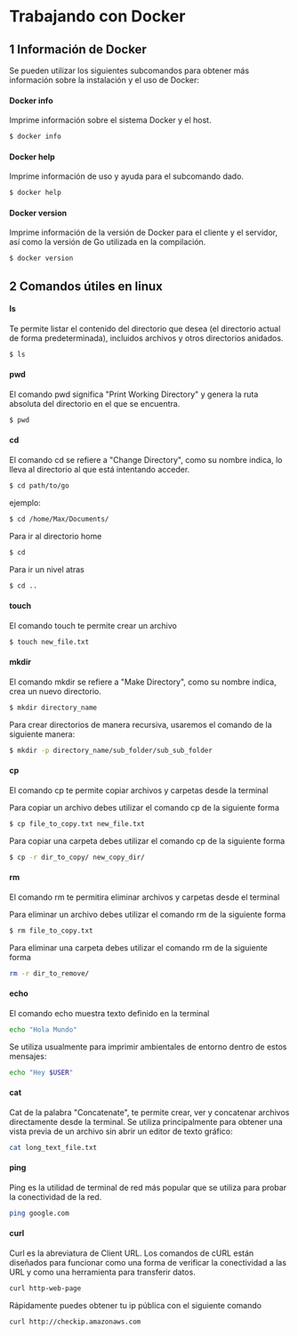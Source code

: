 # Trabajando con Docker

## 1 Información de Docker

Se pueden utilizar los siguientes subcomandos para obtener más información sobre la instalación y el uso de Docker:

#### Docker info 

Imprime información sobre el sistema Docker y el host.

```sh
$ docker info
```

#### Docker help

Imprime información de uso y ayuda para el subcomando dado.

```sh
$ docker help
```
#### Docker version

Imprime información de la versión de Docker para el cliente y el servidor, así como la versión de Go utilizada en la compilación.

```sh
$ docker version
```

## 2 Comandos útiles en linux

#### ls

Te permite listar el contenido del directorio que desea (el directorio actual de forma predeterminada), incluidos archivos y otros directorios anidados.

```sh
$ ls
```

#### pwd

El comando pwd significa "Print Working Directory" y genera la ruta absoluta del directorio en el que se encuentra.

```sh
$ pwd
```
#### cd

El comando cd se refiere a "Change Directory", como su nombre indica, lo lleva al directorio al que está intentando acceder.

```sh
$ cd path/to/go
```

ejemplo:

```sh
$ cd /home/Max/Documents/
```

Para ir al directorio home

```sh
$ cd 
```

Para ir un nivel atras

```sh
$ cd ..
```

#### touch

El comando touch te permite crear un archivo

```sh
$ touch new_file.txt
```

#### mkdir

El comando mkdir se refiere a "Make Directory", como su nombre indica, crea un nuevo directorio.

```sh
$ mkdir directory_name
```

Para crear directorios de manera recursiva, usaremos el comando de la siguiente manera:

```sh
$ mkdir -p directory_name/sub_folder/sub_sub_folder
```

#### cp

El comando cp te permite copiar archivos y carpetas desde la terminal

Para copiar un archivo debes utilizar el comando cp de la siguiente forma

```sh
$ cp file_to_copy.txt new_file.txt
```

Para copiar una carpeta debes utilizar el comando cp de la siguiente forma

```sh
$ cp -r dir_to_copy/ new_copy_dir/
```

#### rm

El comando rm te permitira eliminar archivos y carpetas desde el terminal

Para eliminar un archivo debes utilizar el comando rm de la siguiente forma

```sh
$ rm file_to_copy.txt
```

Para eliminar una carpeta debes utilizar el comando rm de la siguiente forma

```sh
rm -r dir_to_remove/
```

#### echo

El comando echo muestra texto definido en la terminal

```sh
echo "Hola Mundo"
```

Se utiliza usualmente para imprimir ambientales de entorno dentro de estos mensajes:

```sh
echo "Hey $USER"
```

#### cat

Cat de la palabra "Concatenate", te permite crear, ver y concatenar archivos directamente desde la terminal. Se utiliza principalmente para obtener una vista previa de un archivo sin abrir un editor de texto gráfico:

```sh
cat long_text_file.txt
```

#### ping

Ping es la utilidad de terminal de red más popular que se utiliza para probar la conectividad de la red.

```sh
ping google.com
```

#### curl

Curl es la abreviatura de Client URL. Los comandos de cURL están diseñados para funcionar como una forma de verificar la conectividad a las URL y como una herramienta para transferir datos.

```sh
curl http-web-page
```

Rápidamente puedes obtener tu ip pública con el siguiente comando

```sh
curl http://checkip.amazonaws.com
```
